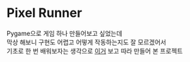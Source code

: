 # Pixel Runner

Pygame으로 게임 하나 만들어보고 싶었는데  
막상 해보니 구현도 어렵고 어떻게 작동하는지도 잘 모르겠어서  
기초로 한 번 배워보자는 생각으로 [이거](https://www.youtube.com/watch?v=AY9MnQ4x3zk&ab_channel=ClearCode) 보고 따라 만들어 본 프로젝트
